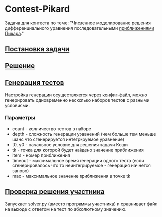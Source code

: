 # Contest-Pikard
Задача для контеста по теме: "Численное моделирование решения дифференциального уравнения последовательными [приближениями Пикара](https://kvm.gubkin.ru/pub/uok/FilippovDU.pdf)."

## [Постановка задачи](statements.pdf)
## [Решение](solver.py)
## [Генерация тестов](tests_generator.py)
Настройка генерации осуществляется через [конфиг-файл](configs.py), можно генерировать одновременно несколько наборов тестов с разными условиями.
### Параметры
- count - колличество тестов в наборе
- depth - сложность генерации уравнений (чем больше тем меньше шанс что сгенерируется интегрируемое уравнение)
- t0, y0 - начальное условие для решения задачи Коши
- tk - точка для которой будет найдено значение приближения
- iters - номер приближения
- timeout - максимальное время генерации одного теста (если сгенерировалось что то неинтегрируемое - генерация начнется заново)
- max - максимальное значение приближения в точке tk
## [Проверка решения участника](checker.py)
Запускает solver.py (вместо программы участника) и сравнивает файл на выходе с ответом на тест по абсолютному значению.
